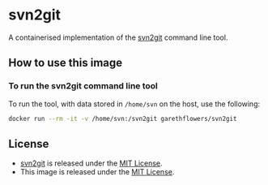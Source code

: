 # svn2git

A containerised implementation of the [svn2git](https://github.com/nirvdrum/svn2git) command line tool.

## How to use this image

### To run the svn2git command line tool

To run the tool, with data stored in `/home/svn` on the host, use the following:
```sh
docker run --rm -it -v /home/svn:/svn2git garethflowers/svn2git
```

## License

*	[svn2git](https://github.com/nirvdrum/svn2git) is released under the [MIT License](https://github.com/nirvdrum/svn2git/blob/master/MIT-LICENSE).
*	This image is released under the [MIT License](https://raw.githubusercontent.com/garethflowers/docker-svn2git/master/LICENSE).
